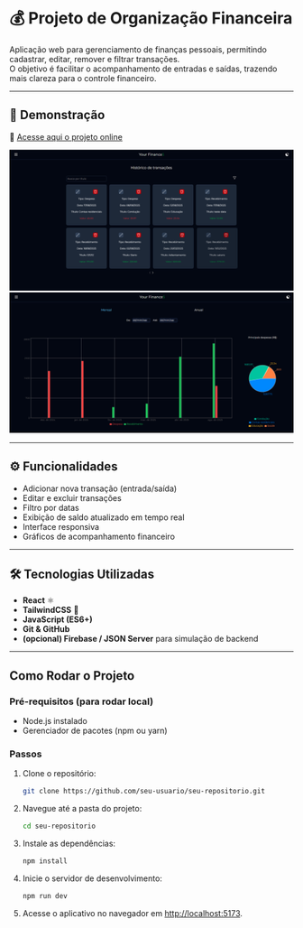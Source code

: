 # 💰 Projeto de Organização Financeira

Aplicação web para gerenciamento de finanças pessoais, permitindo cadastrar, editar, remover e filtrar transações.  
O objetivo é facilitar o acompanhamento de entradas e saídas, trazendo mais clareza para o controle financeiro.

---

## 🚀 Demonstração

🔗 [Acesse aqui o projeto online](https://seu-deploy.netlify.app)

<p align="center">
  <img src="./prints/trsList.png" alt="Preview do Projeto" width="800"/>
  <img src="./prints/chart.png" alt="Preview do Projeto" width="800"/>
</p>

---

## ⚙️ Funcionalidades

- Adicionar nova transação (entrada/saída)  
- Editar e excluir transações  
- Filtro por datas  
- Exibição de saldo atualizado em tempo real  
- Interface responsiva  
- Gráficos de acompanhamento financeiro 

---

## 🛠️ Tecnologias Utilizadas

- **React** ⚛️  
- **TailwindCSS** 🎨  
- **JavaScript (ES6+)**  
- **Git & GitHub**  
- **(opcional) Firebase / JSON Server** para simulação de backend  

---

## Como Rodar o Projeto

### Pré-requisitos (para rodar local)

- Node.js instalado
- Gerenciador de pacotes (npm ou yarn)

### Passos

1. Clone o repositório:
   ```bash
   git clone https://github.com/seu-usuario/seu-repositorio.git
   ```
2. Navegue até a pasta do projeto:
   ```bash
   cd seu-repositorio
   ```
3. Instale as dependências:
   ```bash
   npm install
   ```
4. Inicie o servidor de desenvolvimento:
   ```bash
   npm run dev
   ```
5. Acesse o aplicativo no navegador em [http://localhost:5173](http://localhost:5173).
